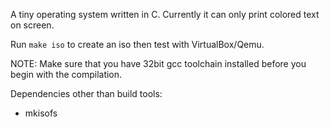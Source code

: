 A tiny operating system written in C. Currently it can only print colored text on screen.

Run `make iso` to create an iso then test with VirtualBox/Qemu.

NOTE: Make sure that you have 32bit gcc toolchain installed before you begin with the compilation.

Dependencies other than build tools:
* mkisofs
